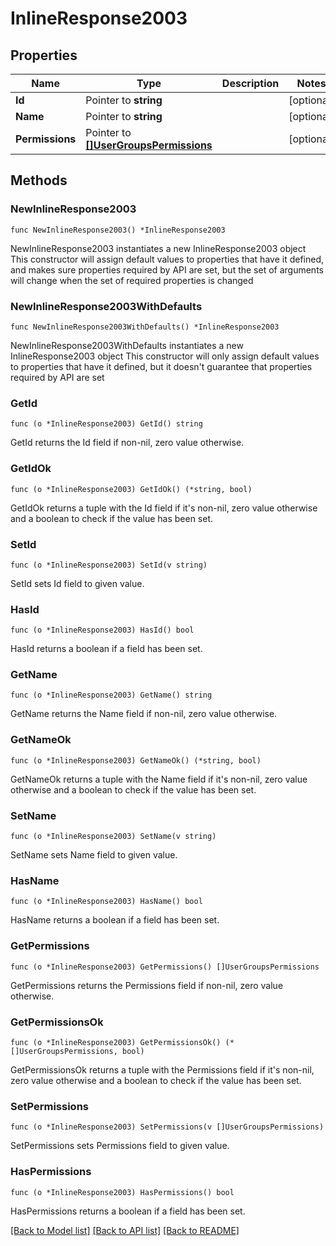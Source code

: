 # InlineResponse2003

## Properties

Name | Type | Description | Notes
------------ | ------------- | ------------- | -------------
**Id** | Pointer to **string** |  | [optional] 
**Name** | Pointer to **string** |  | [optional] 
**Permissions** | Pointer to [**[]UserGroupsPermissions**](_user_groups_permissions.md) |  | [optional] 

## Methods

### NewInlineResponse2003

`func NewInlineResponse2003() *InlineResponse2003`

NewInlineResponse2003 instantiates a new InlineResponse2003 object
This constructor will assign default values to properties that have it defined,
and makes sure properties required by API are set, but the set of arguments
will change when the set of required properties is changed

### NewInlineResponse2003WithDefaults

`func NewInlineResponse2003WithDefaults() *InlineResponse2003`

NewInlineResponse2003WithDefaults instantiates a new InlineResponse2003 object
This constructor will only assign default values to properties that have it defined,
but it doesn't guarantee that properties required by API are set

### GetId

`func (o *InlineResponse2003) GetId() string`

GetId returns the Id field if non-nil, zero value otherwise.

### GetIdOk

`func (o *InlineResponse2003) GetIdOk() (*string, bool)`

GetIdOk returns a tuple with the Id field if it's non-nil, zero value otherwise
and a boolean to check if the value has been set.

### SetId

`func (o *InlineResponse2003) SetId(v string)`

SetId sets Id field to given value.

### HasId

`func (o *InlineResponse2003) HasId() bool`

HasId returns a boolean if a field has been set.

### GetName

`func (o *InlineResponse2003) GetName() string`

GetName returns the Name field if non-nil, zero value otherwise.

### GetNameOk

`func (o *InlineResponse2003) GetNameOk() (*string, bool)`

GetNameOk returns a tuple with the Name field if it's non-nil, zero value otherwise
and a boolean to check if the value has been set.

### SetName

`func (o *InlineResponse2003) SetName(v string)`

SetName sets Name field to given value.

### HasName

`func (o *InlineResponse2003) HasName() bool`

HasName returns a boolean if a field has been set.

### GetPermissions

`func (o *InlineResponse2003) GetPermissions() []UserGroupsPermissions`

GetPermissions returns the Permissions field if non-nil, zero value otherwise.

### GetPermissionsOk

`func (o *InlineResponse2003) GetPermissionsOk() (*[]UserGroupsPermissions, bool)`

GetPermissionsOk returns a tuple with the Permissions field if it's non-nil, zero value otherwise
and a boolean to check if the value has been set.

### SetPermissions

`func (o *InlineResponse2003) SetPermissions(v []UserGroupsPermissions)`

SetPermissions sets Permissions field to given value.

### HasPermissions

`func (o *InlineResponse2003) HasPermissions() bool`

HasPermissions returns a boolean if a field has been set.


[[Back to Model list]](../README.md#documentation-for-models) [[Back to API list]](../README.md#documentation-for-api-endpoints) [[Back to README]](../README.md)


